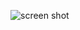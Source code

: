 ![screen shot](https://github.com/[username]/[reponame]/blob/[branch]/image.jpg?raw=true](https://github.com/YuklidD/Cisco-project1/blob/main/Screenshot%202024-02-15%20224845.jpg)https://github.com/YuklidD/Cisco-project1/blob/main/Screenshot%202024-02-15%20224845.jpg](https://github.com/YuklidD/Cisco-project1/blob/main/Screenshot%202024-02-15%20224845.jpg)https://github.com/YuklidD/Cisco-project1/blob/main/Screenshot%202024-02-15%20224845.jpg)

